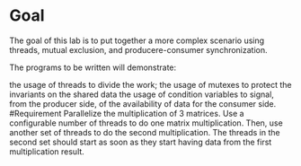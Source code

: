 # Goal
The goal of this lab is to put together a more complex scenario using threads, mutual exclusion, and producere-consumer synchronization.

The programs to be written will demonstrate:

the usage of threads to divide the work;
the usage of mutexes to protect the invariants on the shared data
the usage of condition variables to signal, from the producer side, of the availability of data for the consumer side.
#Requirement
Parallelize the multiplication of 3 matrices. Use a configurable number of threads to do one matrix multiplication. Then, use another set of threads to do the second multiplication. The threads in the second set should start as soon as they start having data from the first multiplication result.